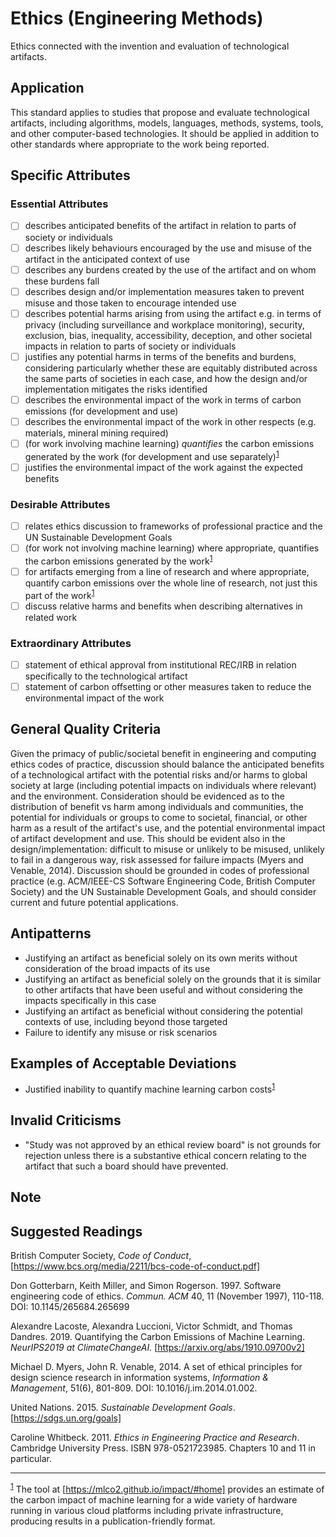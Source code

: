 # Ethics (Engineering Methods)

Ethics connected with the invention and evaluation of technological artifacts.

## Application

This standard applies to studies that propose and evaluate technological artifacts, including algorithms, models, languages,
methods, systems, tools, and other computer-based technologies.  It should be applied in addition to other standards where appropriate
to the work being reported.

## Specific Attributes
### Essential Attributes
- [ ] describes anticipated benefits of the artifact in relation to parts of society or individuals
- [ ] describes likely behaviours encouraged by the use and misuse of the artifact in the anticipated context of use
- [ ] describes any burdens created by the use of the artifact and on whom these burdens fall
- [ ] describes design and/or implementation measures taken to prevent misuse and those taken to encourage intended use
- [ ] describes potential harms arising from using the artifact e.g. in terms of privacy (including surveillance and workplace monitoring), security, exclusion, bias, inequality, accessibility, deception, and other societal impacts in relation to parts of society or individuals
- [ ] justifies any potential harms in terms of the benefits and burdens, considering particularly whether these are equitably distributed across the same parts of societies in each case, and how the design and/or implementation mitigates the risks identified
- [ ] describes the environmental impact of the work in terms of carbon emissions (for development and use)
- [ ] describes the environmental impact of the work in other respects (e.g. materials, mineral mining required)
- [ ] (for work involving machine learning) *quantifies* the carbon emissions generated by the work (for development and use separately)<sup>[1](myfootnote1)</sup>
- [ ] justifies the environmental impact of the work against the expected benefits

### Desirable Attributes
- [ ] relates ethics discussion to frameworks of professional practice and the UN Sustainable Development Goals
- [ ] (for work not involving machine learning) where appropriate, quantifies the carbon emissions generated by the work<sup>[1](myfootnote1)</sup>
- [ ] for artifacts emerging from a line of research and where appropriate, quantify carbon emissions over the whole line of research, not just this part of the work<sup>[1](myfootnote1)</sup>
- [ ] discuss relative harms and benefits when describing alternatives in related work

### Extraordinary Attributes
- [ ] statement of ethical approval from institutional REC/IRB in relation specifically to the technological artifact
- [ ] statement of carbon offsetting or other measures taken to reduce the environmental impact of the work

## General Quality Criteria

Given the primacy of public/societal benefit in engineering and computing ethics codes of practice, discussion should balance the anticipated benefits of a technological artifact with the potential risks and/or harms to global society at large (including potential impacts on individuals where relevant) and the environment.  Consideration should be evidenced as to the distribution of benefit vs harm among individuals and communities, the potential for individuals or groups to come to societal, financial, or other harm as a result of the artifact's use, and the potential environmental impact of artifact development and use.  This should be evident also in the design/implementation: difficult to misuse or unlikely to be misused, unlikely to fail in a dangerous way, risk assessed for failure impacts (Myers and Venable, 2014).  Discussion should be grounded in codes of professional practice (e.g. ACM/IEEE-CS Software Engineering Code, British Computer Society) and the UN Sustainable Development Goals, and should consider current and future potential applications.

## Antipatterns

- Justifying an artifact as beneficial solely on its own merits without consideration of the broad impacts of its use
- Justifying an artifact as beneficial solely on the grounds that it is similar to other artifacts that have been useful and without considering the impacts specifically in this case
- Justifying an artifact as beneficial without considering the potential contexts of use, including beyond those targeted
- Failure to identify any misuse or risk scenarios

## Examples of Acceptable Deviations

- Justified inability to quantify machine learning carbon costs<sup>[1](myfootnote1)</sup>

## Invalid Criticisms

- &quot;Study was not approved by an ethical review board&quot; is not grounds for rejection unless there is a substantive ethical concern relating to the artifact that such a board should have prevented.

## Note


## Suggested Readings

British Computer Society, *Code of Conduct*, [https://www.bcs.org/media/2211/bcs-code-of-conduct.pdf]

Don Gotterbarn, Keith Miller, and Simon Rogerson. 1997. Software engineering code of ethics. *Commun. ACM* 40, 11 (November 1997), 110-118. DOI: 10.1145/265684.265699

Alexandre Lacoste, Alexandra Luccioni, Victor Schmidt, and Thomas Dandres.  2019.  Quantifying the Carbon Emissions of Machine Learning.  *NeurIPS2019 at ClimateChangeAI.*  [https://arxiv.org/abs/1910.09700v2]

Michael D. Myers, John R. Venable, 2014. A set of ethical principles for design science research in information systems, *Information & Management*, 51(6), 801-809.  DOI: 10.1016/j.im.2014.01.002.

United Nations. 2015.  *Sustainable Development Goals*. [https://sdgs.un.org/goals]

Caroline Whitbeck. 2011.  *Ethics in Engineering Practice and Research*. Cambridge University Press.  ISBN 978-0521723985.  Chapters 10 and 11 in particular.

---
<sup>[1](myfootnote1)</sup> The tool at [https://mlco2.github.io/impact/#home] provides an estimate of the carbon impact of machine learning for a wide variety of hardware running in various cloud platforms including private infrastructure, producing results in a publication-friendly format.
